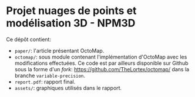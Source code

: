 # Projet nuages de points et modélisation 3D - NPM3D

Ce dépôt contient:

* `paper/`: l'article présentant OctoMap.
* `octomap/`: sous module contenant l'implémentation d'OctoMap avec les modifications effectuées. Ce code est par ailleurs disponible sur Github sous la forme d'un *fork*: https://github.com/TheLortex/octomap/ dans la branche `variable-precision`.
* `report.pdf`: rapport final.
* `assets/`: graphiques utilisés dans le rapport.

